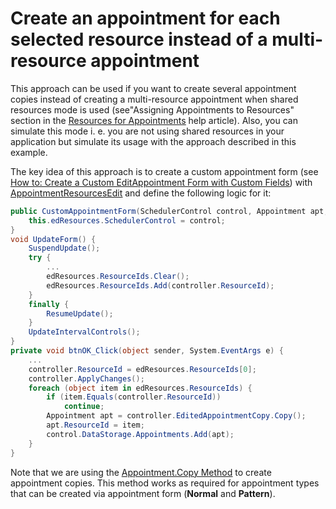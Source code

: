 # Create an appointment for each selected resource instead of a multi-resource appointment


<p>This approach can be used if you want to create several appointment copies instead of creating a multi-resource appointment when shared resources mode is used (see"Assigning Appointments to Resources" section in the <a href="http://documentation.devexpress.com/#WindowsForms/CustomDocument1756"><u>Resources for Appointments</u></a> help article). Also, you can simulate this mode i. e. you are not using shared resources in your application but simulate its usage with the approach described in this example.</p><p>The key idea of this approach is to create a custom appointment form (see <a href="http://documentation.devexpress.com/#WindowsForms/CustomDocument2288"><u>How to: Create a Custom EditAppointment Form with Custom Fields</u></a>) with <a href="http://documentation.devexpress.com/#WindowsForms/clsDevExpressXtraSchedulerUIAppointmentResourcesEdittopic"><u>AppointmentResourcesEdit</u></a> and define the following logic for it:</p>

```cs
public CustomAppointmentForm(SchedulerControl control, Appointment apt, bool openRecurrenceForm) {
    this.edResources.SchedulerControl = control;
}
void UpdateForm() {
    SuspendUpdate();
    try {
        ...
        edResources.ResourceIds.Clear();
        edResources.ResourceIds.Add(controller.ResourceId);
    }
    finally {
        ResumeUpdate();
    }
    UpdateIntervalControls();
}
private void btnOK_Click(object sender, System.EventArgs e) {
    ...
    controller.ResourceId = edResources.ResourceIds[0];
    controller.ApplyChanges();
    foreach (object item in edResources.ResourceIds) {
        if (item.Equals(controller.ResourceId))
            continue;
        Appointment apt = controller.EditedAppointmentCopy.Copy();
        apt.ResourceId = item;
        control.DataStorage.Appointments.Add(apt);
    }
}
```

<p> </p><p>Note that we are using the <a href="http://documentation.devexpress.com/#CoreLibraries/DevExpressXtraSchedulerAppointment_Copytopic"><u>Appointment.Copy Method</u></a> to create appointment copies. This method works as required for appointment types that can be created via appointment form (<strong>Normal</strong> and <strong>Pattern</strong>).</p>

<br/>



